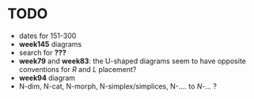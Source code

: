# TODO

- dates for 151-300
- **week145** diagrams
- search for **???**
- **week79** and **week83**: the U-shaped diagrams seem to have opposite conventions for $R$ and $L$ placement?
- **week94** diagram
- N-dim, N-cat, N-morph, N-simplex/simplices, N-.... to $N$-... ?